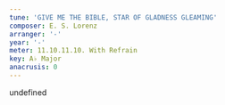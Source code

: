 ```yaml
---
tune: 'GIVE ME THE BIBLE, STAR OF GLADNESS GLEAMING'
composer: E. S. Lorenz
arranger: '-'
year: '-'
meter: 11.10.11.10. With Refrain
key: A♭ Major
anacrusis: 0
---
```

undefined
